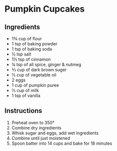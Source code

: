 # Pumpkin Cupcakes

## Ingredients

- 1&frac34; cup of flour
- 1 tsp of baking powder
- 1 tsp of baking soda
- &frac12; tsp salt
- 1&frac12; tsp of cinnamon
- &frac14; tsp of all spice, ginger &amp; nutmeg
- &#x2154; cup of dark brown suger
- &frac12; cup of vegetable oil
- 2 eggs
- 1 cup of pumpkin puree
- &#x2153; cup of milk
- 1 tsp of vanilla

## Instructions

1. Preheat oven to 350&deg;
2. Combine dry ingredients
3. Whisk sugar and eggs, add wet ingredients
4. Combine until just moistened
5. Spoon batter into 14 cups and bake for 18 minutes
